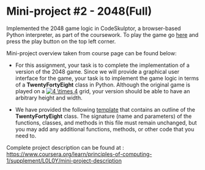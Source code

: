 # Mini-project #2 - 2048(Full)

Implemented the 2048 game logic in CodeSkulptor, a browser-based Python interpreter, as part of the coursework. To play the game go [here](http://www.codeskulptor.org/#user46_iYjoTGs3rX_51.py) and press the play button on the top left corner. 

Mini-project overview taken from course page can be found below:
* For this assignment, your task is to complete the implementation of a version of the 2048 game. Since we will provide a graphical user interface for the game, your task is to implement the game logic in terms of a **TwentyFortyEight** class in Python. Although the original game is played on a <a href="https://www.codecogs.com/eqnedit.php?latex=4&space;\times&space;4" target="_blank"><img src="https://latex.codecogs.com/gif.latex?4&space;\times&space;4" title="4 \times 4" /></a> grid, your version should be able to have an arbitrary height and width.

* We have provided the following [template](http://www.codeskulptor.org/#poc_2048_template.py) that contains an outline of the **TwentyFortyEight** class. The signature (name and parameters) of the functions, classes, and methods in this file must remain unchanged, but you may add any additional functions, methods, or other code that you need to.

Complete project description can be found at : 
<https://www.coursera.org/learn/principles-of-computing-1/supplement/L0L0Y/mini-project-description>
